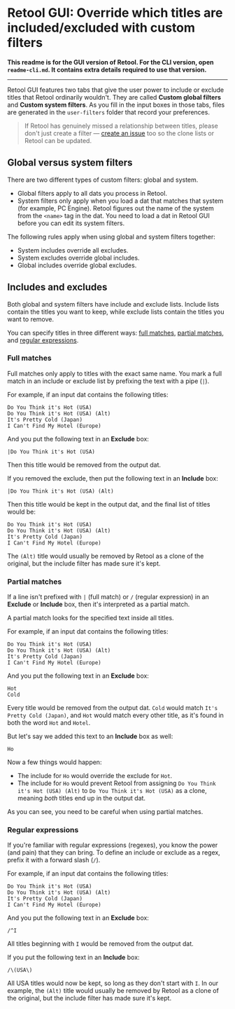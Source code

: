 # Retool GUI: Override which titles are included/excluded with custom filters

**This readme is for the GUI version of Retool. For the CLI version, open**
**`readme-cli.md`. It contains extra details required to use that version.**

---

Retool GUI features two tabs that give the user power to include or exclude
titles that Retool ordinarily wouldn't. They are called
**Custom global filters** and **Custom system filters**. As you fill in the
input boxes in those tabs, files are generated in the `user-filters` folder that
record your preferences.

> If Retool has genuinely missed a relationship between titles, please don't
> just create a filter &mdash;
> [create an issue](https://github.com/unexpectedpanda/retool/issues) too so the
> clone lists or Retool can be updated.


## Global versus system filters

There are two different types of custom filters: global and system.

* Global filters apply to all dats you process in Retool.
* System filters only apply when you load a dat that matches that system (for
  example, PC Engine). Retool figures out the name of the system from the
  `<name>` tag in the dat. You need to load a dat in Retool GUI before you
  can edit its system filters.

The following rules apply when using global and system filters together:

* System includes override all excludes.
* System excludes override global includes.
* Global includes override global excludes.


## Includes and excludes

Both global and system filters have include and exclude lists. Include lists
contain the titles you want to keep, while exclude lists contain the titles you
want to remove.

You can specify titles in three different ways: [full matches](#full-matches),
[partial matches](#partial-matches), and
[regular expressions](#regular-expressions).

### Full matches

Full matches only apply to titles with the exact same name. You mark a full
match in an include or exclude list by prefixing the text with a pipe (`|`).

For example, if an input dat contains the following titles:

```
Do You Think it's Hot (USA)
Do You Think it's Hot (USA) (Alt)
It's Pretty Cold (Japan)
I Can't Find My Hotel (Europe)
```

And you put the following text in an **Exclude** box:

```
|Do You Think it's Hot (USA)
```

Then this title would be removed from the output dat.

If you removed the exclude, then put the following text in an **Include** box:

```
|Do You Think it's Hot (USA) (Alt)
```

Then this title would be kept in the output dat, and the final list of titles
would be:

```
Do You Think it's Hot (USA)
Do You Think it's Hot (USA) (Alt)
It's Pretty Cold (Japan)
I Can't Find My Hotel (Europe)
```

The `(Alt)` title would usually be removed by Retool as a clone of the original,
but the include filter has made sure it's kept.

### Partial matches
If a line isn't prefixed with `|` (full match) or `/` (regular expression) in an
**Exclude** or **Include** box, then it's interpreted as a partial match.

A partial match looks for the specified text inside all titles.

For example, if an input dat contains the following titles:

```
Do You Think it's Hot (USA)
Do You Think it's Hot (USA) (Alt)
It's Pretty Cold (Japan)
I Can't Find My Hotel (Europe)
```

And you put the following text in an **Exclude** box:

```
Hot
Cold
```

Every title would be removed from the output dat. `Cold` would match
`It's Pretty Cold (Japan)`, and `Hot` would match every other title, as it's
found in both the word `Hot` and `Hotel`.

But let's say we added this text to an **Include** box as well:

```
Ho
```

Now a few things would happen:

* The include for `Ho` would override the exclude for `Hot`.
* The include for `Ho` would prevent Retool from assigning
  `Do You Think it's Hot (USA) (Alt)` to `Do You Think it's Hot (USA)` as a
  clone, meaning _both_ titles end up in the output dat.

As you can see, you need to be careful when using partial matches.

### Regular expressions

If you're familiar with regular expressions (regexes), you know the power (and
pain) that they can bring. To define an include or exclude as a regex, prefix it
with a forward slash (`/`).

For example, if an input dat contains the following titles:

```
Do You Think it's Hot (USA)
Do You Think it's Hot (USA) (Alt)
It's Pretty Cold (Japan)
I Can't Find My Hotel (Europe)
```

And you put the following text in an **Exclude** box:

```
/^I
```

All titles beginning with `I` would be removed from the output dat.

If you put the following text in an **Include** box:

```
/\(USA\)
```

All USA titles would now be kept, so long as they don't start with `I`. In our
example, the `(Alt)` title would usually be removed by Retool as a clone of the
original, but the include filter has made sure it's kept.